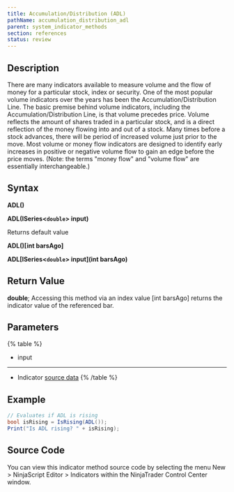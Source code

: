 ```yaml
---
title: Accumulation/Distribution (ADL)
pathName: accumulation_distribution_adl
parent: system_indicator_methods
section: references
status: review
---
```


## Description

There are many indicators available to measure volume and the flow of money for a particular stock, index or security. One of the most popular volume indicators over the years has been the Accumulation/Distribution Line. The basic premise behind volume indicators, including the Accumulation/Distribution Line, is that volume precedes price. Volume reflects the amount of shares traded in a particular stock, and is a direct reflection of the money flowing into and out of a stock. Many times before a stock advances, there will be period of increased volume just prior to the move. Most volume or money flow indicators are designed to identify early increases in positive or negative volume flow to gain an edge before the price moves. (Note: the terms "money flow" and "volume flow" are essentially interchangeable.)

## Syntax

**ADL()**

**ADL(ISeries<`double`> input)**

Returns default value

**ADL()[int barsAgo]**

**ADL[ISeries<`double`> input](int barsAgo)**

## Return Value

**double**; Accessing this method via an index value [int barsAgo] returns the indicator value of the referenced bar.

## Parameters

{% table %}

* input

---

* Indicator [source data](valid_input_data_for_indicator.md)
{% /table %}

## Example

```csharp
// Evaluates if ADL is rising
bool isRising = IsRising(ADL());
Print("Is ADL rising? " + isRising);
```

## Source Code

You can view this indicator method source code by selecting the menu New > NinjaScript Editor > Indicators within the NinjaTrader Control Center window.
